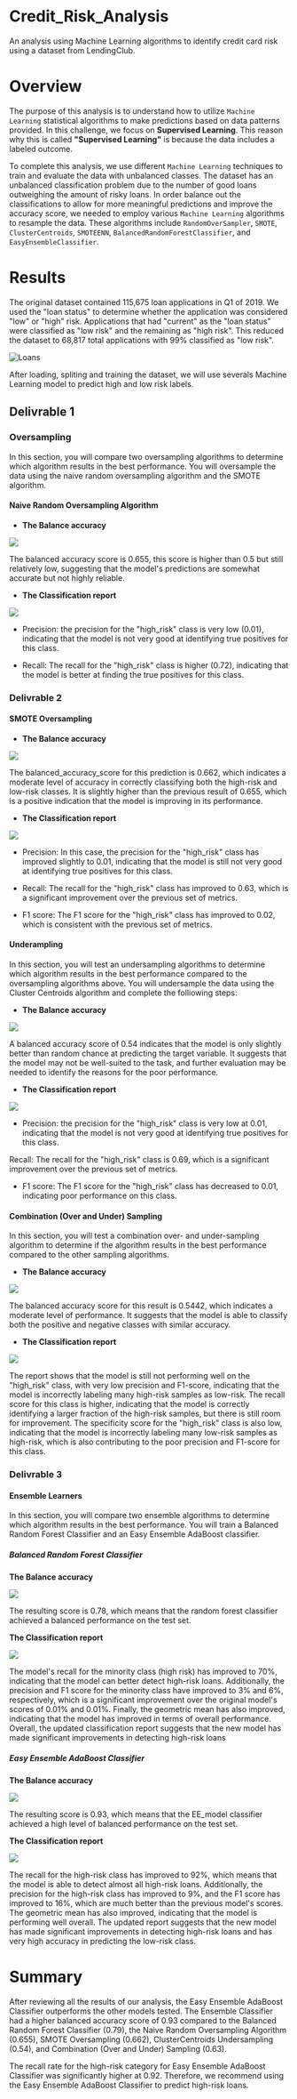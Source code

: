 # Credit_Risk_Analysis
An analysis using Machine Learning algorithms to identify credit card risk using a dataset from LendingClub.

# Overview

The purpose of this analysis is to understand how to utilize `Machine Learning` statistical algorithms to make predictions based on data patterns provided. In this challenge, we focus on **Supervised Learning**. This reason why this is called **"Supervised Learning"** is because the data includes a labeled outcome. 

To complete this analysis, we use different `Machine Learning` techniques to train and evaluate the data with unbalanced classes. The dataset has an unbalanced classification problem due to the number of good loans outweighing the amount of risky loans. In order balance out the classifications to allow for more meaningful predictions and improve the accuracy score, we needed to employ various `Machine Learning` algorithms to resample the data. These algorithms include `RandomOverSampler`, `SMOTE`, `ClusterCentroids`, `SMOTEENN`, `BalancedRandomForestClassifier`, and `EasyEnsembleClassifier`.

# Results

The original dataset contained 115,675 loan applications in Q1 of 2019. We used the "loan status" to determine whether the application was considered "low" or "high" risk. Applications that had "current" as the "loan status" were classified as "low risk" and the remaining as "high risk". This reduced the dataset to 68,817 total applications with 99% classified as "low risk".

![Loans](https://github.com/Hanzian/Credit_Risk_Analysis/blob/main/Images/Loans%20Statuts.png)

After loading, spliting and training the dataset, we will use severals Machine Learning model to predict high and low risk labels.

## Delivrable 1

### Oversampling

In this section, you will compare two oversampling algorithms to determine which algorithm results in the best performance. You will oversample the data using the naive random oversampling algorithm and the SMOTE algorithm.

#### Naive Random Oversampling Algorithm

- **The Balance accuracy**

![](https://github.com/Hanzian/Credit_Risk_Analysis/blob/main/Images/Naive%20Accuracy.png)

The balanced accuracy score is 0.655, this score is higher than 0.5 but still relatively low, suggesting that the model's predictions are somewhat accurate but not highly reliable.

- **The Classification report**

![](https://github.com/Hanzian/Credit_Risk_Analysis/blob/main/Images/Naive%20Classification.png)

- Precision: the precision for the "high_risk" class is very low (0.01), indicating that the model is not very good at identifying true positives for this class.

- Recall: The recall for the "high_risk" class is higher (0.72), indicating that the model is better at finding the true positives for this class.

### Delivrable 2

#### SMOTE Oversampling

- **The Balance accuracy**

![](https://github.com/Hanzian/Credit_Risk_Analysis/blob/main/Images/SMOTE%20Accuracy.png)

The balanced_accuracy_score for this prediction is 0.662, which indicates a moderate level of accuracy in correctly classifying both the high-risk and low-risk classes. It is slightly higher than the previous result of 0.655, which is a positive indication that the model is improving in its performance.

- **The Classification report**

![](https://github.com/Hanzian/Credit_Risk_Analysis/blob/main/Images/SMOTE%20Classification.png)

- Precision: In this case, the precision for the "high_risk" class has improved slightly to 0.01, indicating that the model is still not very good at identifying true positives for this class.

- Recall: The recall for the "high_risk" class has improved to 0.63, which is a significant improvement over the previous set of metrics.

- F1 score: The F1 score for the "high_risk" class has improved to 0.02, which is consistent with the previous set of metrics.

#### Underampling

In this section, you will test an undersampling algorithms to determine which algorithm results in the best performance compared to the oversampling algorithms above. You will undersample the data using the Cluster Centroids algorithm and complete the folliowing steps:

- **The Balance accuracy**

![](https://github.com/Hanzian/Credit_Risk_Analysis/blob/main/Images/Undersampling%20Accuracy.png)

A balanced accuracy score of 0.54 indicates that the model is only slightly better than random chance at predicting the target variable. It suggests that the model may not be well-suited to the task, and further evaluation may be needed to identify the reasons for the poor performance.

- **The Classification report**

![](https://github.com/Hanzian/Credit_Risk_Analysis/blob/main/Images/Undersampling%20Classification.png)

- Precision:  the precision for the "high_risk" class is very low at 0.01, indicating that the model is not very good at identifying true positives for this class.

Recall: The recall for the "high_risk" class is 0.69, which is a significant improvement over the previous set of metrics.

- F1 score: The F1 score for the "high_risk" class has decreased to 0.01, indicating poor performance on this class.

#### Combination (Over and Under) Sampling

In this section, you will test a combination over- and under-sampling algorithm to determine if the algorithm results in the best performance compared to the other sampling algorithms.

- **The Balance accuracy**

![](https://github.com/Hanzian/Credit_Risk_Analysis/blob/main/Images/Combination%20Accuracy.png)

The balanced accuracy score for this result is 0.5442, which indicates a moderate level of performance. It suggests that the model is able to classify both the positive and negative classes with similar accuracy.

- **The Classification report**

![](https://github.com/Hanzian/Credit_Risk_Analysis/blob/main/Images/Combination%20Classification.png)

The report shows that the model is still not performing well on the "high_risk" class, with very low precision and F1-score, indicating that the model is incorrectly labeling many high-risk samples as low-risk. The recall score for this class is higher, indicating that the model is correctly identifying a larger fraction of the high-risk samples, but there is still room for improvement. The specificity score for the "high_risk" class is also low, indicating that the model is incorrectly labeling many low-risk samples as high-risk, which is also contributing to the poor precision and F1-score for this class.

### Delivrable 3

#### Ensemble Learners

In this section, you will compare two ensemble algorithms to determine which algorithm results in the best performance. You will train a Balanced Random Forest Classifier and an Easy Ensemble AdaBoost classifier.

##### Balanced Random Forest Classifier

**The Balance accuracy**

![](https://github.com/Hanzian/Credit_Risk_Analysis/blob/main/Images/Balanced%20Random%20Accuracy.png)

The resulting score is 0.78, which means that the random forest classifier achieved a balanced performance on the test set.

**The Classification report**

![](https://github.com/Hanzian/Credit_Risk_Analysis/blob/main/Images/Balanced%20Classification.png)

The model's recall for the minority class (high risk) has improved to 70%, indicating that the model can better detect high-risk loans. Additionally, the precision and F1 score for the minority class have improved to 3% and 6%, respectively, which is a significant improvement over the original model's scores of 0.01% and 0.01%. Finally, the geometric mean has also improved, indicating that the model has improved in terms of overall performance. Overall, the updated classification report suggests that the new model has made significant improvements in detecting high-risk loans

##### Easy Ensemble AdaBoost Classifier

**The Balance accuracy**

![](https://github.com/Hanzian/Credit_Risk_Analysis/blob/main/Images/Easy%20Accuracy.png)

The resulting score is 0.93, which means that the EE_model classifier achieved a high level of balanced performance on the test set. 

**The Classification report**

![](https://github.com/Hanzian/Credit_Risk_Analysis/blob/main/Images/Easy%20Classification.png)

The recall for the high-risk class has improved to 92%, which means that the model is able to detect almost all high-risk loans. Additionally, the precision for the high-risk class has improved to 9%, and the F1 score has improved to 16%, which are much better than the previous model's scores. The geometric mean has also improved, indicating that the model is performing well overall. The updated report suggests that the new model has made significant improvements in detecting high-risk loans and has very high accuracy in predicting the low-risk class.

# Summary

After reviewing all the results of our analysis, the Easy Ensemble AdaBoost Classifier outperforms the other models tested. The Ensemble Classifier had a higher balanced accuracy score of 0.93 compared to the Balanced Random Forest Classifier (0.79), the Naive Random Oversampling Algorithm (0.655), SMOTE Oversampling (0.662), ClusterCentroids Undersampling (0.54), and Combination (Over and Under) Sampling (0.63).

The recall rate for the high-risk category for Easy Ensemble AdaBoost Classifier was significantly higher at 0.92. Therefore, we recommend using the Easy Ensemble AdaBoost Classifier to predict high-risk loans.
